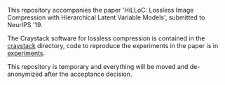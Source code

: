 This repository accompanies the paper 'HiLLoC: Lossless Image Compression with Hierarchical Latent Variable Models', submitted to NeurIPS '19.

The Craystack software for lossless compression is contained in the [craystack](craystack) directory, code to reproduce the experiments in the paper is in [experiments](experiments).

This repository is temporary and everything will be moved and de-anonymized after the acceptance decision.
